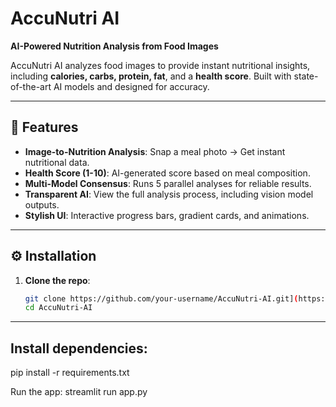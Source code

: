 # AccuNutri AI  
**AI-Powered Nutrition Analysis from Food Images**  

AccuNutri AI analyzes food images to provide instant nutritional insights, including **calories, carbs, protein, fat**, and a **health score**. Built with state-of-the-art AI models and designed for accuracy.  

---

## 🚀 Features  
- **Image-to-Nutrition Analysis**: Snap a meal photo → Get instant nutritional data.  
- **Health Score (1-10)**: AI-generated score based on meal composition.  
- **Multi-Model Consensus**: Runs 5 parallel analyses for reliable results.  
- **Transparent AI**: View the full analysis process, including vision model outputs.  
- **Stylish UI**: Interactive progress bars, gradient cards, and animations.  

---

## ⚙️ Installation  
1. **Clone the repo**:  
   ```bash
   git clone https://github.com/your-username/AccuNutri-AI.git](https://github.com/ranvirsingh20/AccuNutri-AI
   cd AccuNutri-AI
   
---

## Install dependencies:
pip install -r requirements.txt

Run the app:
streamlit run app.py
